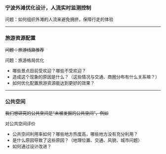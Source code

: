 ### 宁波外滩优化设计，人流实时监测控制

问题：如何组织外滩的人流来避免拥挤，保障行走的体验

***

### 旅游资源配置

~~问题：旅游线路推荐~~

问题：旅游格局优化 

- 哪些景点目前受欢迎？哪些不受欢迎？
- 造成这个现象的原因是什么？（这些情况与交通、商圈分布有什么关系嘛？）
- 如何优化配置旅游资源能达到更好的效果？

***

### 公共空间

~~我们想研究的公共空间是“未被发掘的公共空间”，例如~~

对公共空间评价

- 公共空间利用率如何？哪些地方热度高，哪些地方没有充分利用？
- 是什么原因导致了这些原因？（地理位置、交通、风貌、城市问题）
- 如何通过设计改进？

